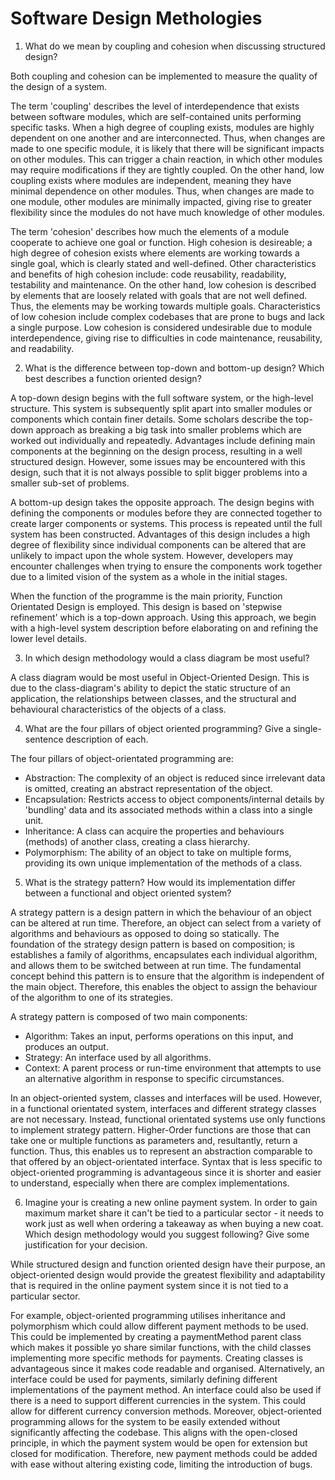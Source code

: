 # Software Design Methologies

1. What do we mean by coupling and cohesion when discussing structured design?


Both coupling and cohesion can be implemented to measure the quality of the design of a system.

The term 'coupling' describes the level of interdependence that exists between software modules, which are self-contained units performing specific tasks. When a high degree of coupling exists, modules are highly dependent on one another and are interconnected. Thus, when changes are made to one specific module, it is likely that there will be significant impacts on other modules. This can trigger a chain reaction, in which other modules may require modifications if they are tightly coupled. On the other hand, low coupling exists where modules are independent, meaning they have minimal dependence on other modules. Thus, when changes are made to one module, other modules are minimally impacted, giving rise to greater flexibility since the modules do not have much knowledge of other modules.

The term 'cohesion' describes how much the elements of a module cooperate to achieve one goal or function. High cohesion is desireable; a high degree of cohesion exists where elements are working towards a single goal, which is clearly stated and well-defined. Other characteristics and benefits of high cohesion include: code reusability, readability, testability and maintenance. On the other hand, low cohesion is described by elements that are loosely related with goals that are not well defined. Thus, the elements may be working towards multiple goals. Characteristics of low cohesion include complex codebases that are prone to bugs and lack a single purpose. Low cohesion is considered undesirable due to module interdependence, giving rise to difficulties in code maintenance, reusability, and readability.      


2. What is the difference between top-down and bottom-up design? Which best describes a function oriented design? 


A top-down design begins with the full software system, or the high-level structure. This system is subsequently split apart into smaller modules or components which contain finer details. Some scholars describe the top-down approach as breaking a big task into smaller problems which are worked out individually and repeatedly. Advantages include defining main components at the beginning on the design process, resulting in a well structured design. However, some issues may be encountered with this design, such that it is not always possible to split bigger problems into a smaller sub-set of problems.

A bottom-up design takes the opposite approach. The design begins with defining the components or modules before they are connected together to create larger components or systems. This process is repeated until the full system has been constructed. Advantages of this design includes a high degree of flexibility since individual components can be altered that are unlikely to impact upon the whole system. However, developers may encounter challenges when trying to ensure the components work together due to a limited vision of the system as a whole in the initial stages.

When the function of the programme is the main priority, Function Orientated Design is employed. This design is based on 'stepwise refinement' which is a top-down approach. Using this approach, we begin with a high-level system description before elaborating on and refining the lower level details.  


3. In which design methodology would a class diagram be most useful?


A class diagram would be most useful in Object-Oriented Design. This is due to the class-diagram's ability to depict the static structure of an application, the relationships between classes, and the structural and behavioural characteristics of the objects of a class.


4. What are the four pillars of object oriented programming? Give a single-sentence description of each.


The four pillars of object-orientated programming are:

- Abstraction: The complexity of an object is reduced since irrelevant data is omitted, creating an abstract representation of the object. 
- Encapsulation: Restricts access to object components/internal details by 'bundling' data and its associated methods within a class into a single unit.
- Inheritance: A class can acquire the properties and behaviours (methods) of another class, creating a class hierarchy.
- Polymorphism: The ability of an object to take on multiple forms, providing its own unique implementation of the methods of a class.


5. What is the strategy pattern? How would its implementation differ between a functional and object oriented system?


A strategy pattern is a design pattern in which the behaviour of an object can be altered at run time. Therefore, an object can select from a variety of algorithms and behaviours as opposed to doing so statically. The foundation of the strategy design pattern is based on composition; is establishes a family of algorithms, encapsulates each individual algorithm, and allows them to be switched between at run time. The fundamental concept behind this pattern is to ensure that the algorithm is independent of the main object. Therefore, this enables the object to assign the behaviour of the algorithm to one of its strategies.

A strategy pattern is composed of two main components:
- Algorithm: Takes an input, performs operations on this input, and produces an output.
- Strategy: An interface used by all algorithms.
- Context: A parent process or run-time environment that attempts to use an alternative algorithm in response to specific circumstances.

In an object-oriented system, classes and interfaces will be used. However, in a functional orientated system, interfaces and different strategy classes are not necessary. Instead, functional orientated systems use only functions to implement strategy pattern. Higher-Order functions are those that can take one or multiple functions as parameters and, resultantly, return a function. Thus, this enables us to represent an abstraction comparable to that offered by an object-orientated interface. Syntax that is less specific to object-oriented programming is advantageous since it is shorter and easier to understand, especially when there are complex implementations.


6. Imagine your is creating a new online payment system. In order to gain maximum market share it can't be tied to a particular sector - it needs to work 
just as well when ordering a takeaway as when buying a new coat. Which design methodology would you suggest following? Give some justification for your decision.

While structured design and function oriented design have their purpose, an object-oriented design would provide the greatest flexibility and adaptability that is required in the online payment system since it is not tied to a particular sector. 

For example, object-oriented programming utilises inheritance and polymorphism which could allow different payment methods to be used. This could be implemented by creating a paymentMethod parent class which makes it possible yo share similar functions, with the child classes implementing more specific methods for payments. Creating classes is advantageous since it makes code readable and organised. Alternatively, an interface could be used for payments, similarly defining different implementations of the payment method. An interface could also be used if there is a need to support different currencies in the system. This could allow for different currency conversion methods. Moreover, object-oriented programming allows for the system to be easily extended without significantly affecting the codebase. This aligns with the open-closed principle, in which the payment system would be open for extension but closed for modification. Therefore, new payment methods could be added with ease without altering existing code, limiting the introduction of bugs. 